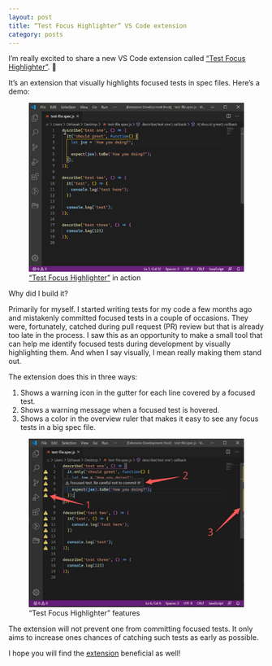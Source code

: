 ```yaml
---
layout: post
title: “Test Focus Highlighter” VS Code extension
category: posts
---
```


I’m really excited to share a new VS Code extension called [“Test Focus Highlighter”](https://marketplace.visualstudio.com/items?itemName=dzhavat.test-focus-highlighter). 🎉

It’s an extension that visually highlights focused tests in spec files. Here’s a demo:

<figure>
  <img src="/assets/img/2020/04/27/test-focus-highlighter-demo.gif" alt="Test Focus Highlighter Demo">
  <figcaption><a href="https://marketplace.visualstudio.com/items?itemName=dzhavat.test-focus-highlighter" target="_blank" rel="noopener">“Test Focus Highlighter”</a> in action</figcaption>
</figure>

Why did I build it?

Primarily for myself. I started writing tests for my code a few months ago and mistakenly committed focused tests in a couple of occasions. They were, fortunately, catched during pull request (PR) review but that is already too late in the process. I saw this as an opportunity to make a small tool that can help me identify focused tests during development by visually highlighting them. And when I say visually, I mean really making them stand out.

The extension does this in three ways:

1. Shows a warning icon in the gutter for each line covered by a focused test.
2. Shows a warning message when a focused test is hovered.
3. Shows a color in the overview ruler that makes it easy to see any focus tests in a big spec file.

<figure>
  <img src="/assets/img/2020/04/27/test-focus-highlighter-features.jpg" alt="Test Focus Highlighter features">
  <figcaption>“Test Focus Highlighter” features</figcaption>
</figure>

The extension will not prevent one from committing focused tests. It only aims to increase ones chances of catching such tests as early as possible.

I hope you will find the [extension](https://marketplace.visualstudio.com/items?itemName=dzhavat.test-focus-highlighter) beneficial as well!
